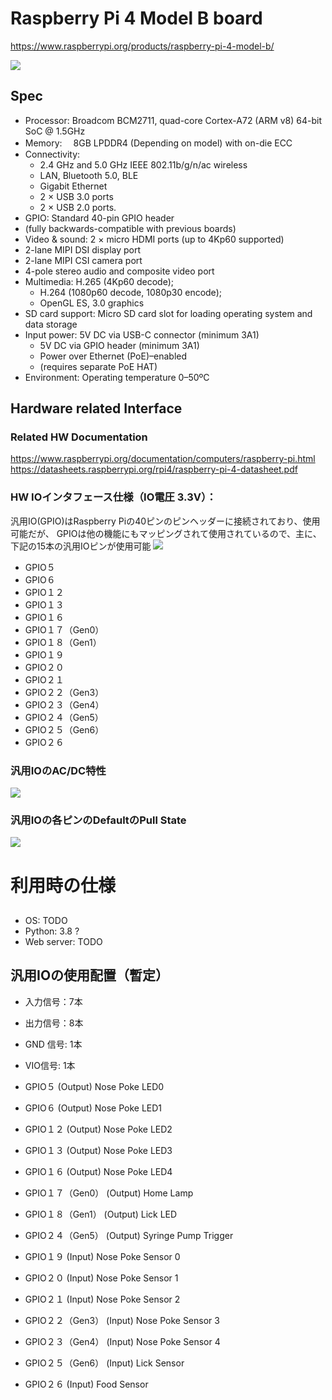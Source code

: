 # Raspberry Pi 4 Model B board 
https://www.raspberrypi.org/products/raspberry-pi-4-model-b/

![](2021-09-21-22-42-58.png)

## Spec
* Processor: Broadcom BCM2711, quad-core Cortex-A72 (ARM v8)
64-bit SoC @ 1.5GHz
* Memory: 　8GB LPDDR4
(Depending on model) with on-die ECC
* Connectivity:
    * 2.4 GHz and 5.0 GHz IEEE 802.11b/g/n/ac wireless
    * LAN, Bluetooth 5.0, BLE
    * Gigabit Ethernet
    * 2 × USB 3.0 ports
    * 2 × USB 2.0 ports.
* GPIO: Standard 40-pin GPIO header
* (fully backwards-compatible with previous boards)
* Video & sound: 2 × micro HDMI ports (up to 4Kp60 supported)
* 2-lane MIPI DSI display port
* 2-lane MIPI CSI camera port
* 4-pole stereo audio and composite video port
* Multimedia: H.265 (4Kp60 decode);
    * H.264 (1080p60 decode, 1080p30 encode);
    * OpenGL ES, 3.0 graphics
* SD card support: Micro SD card slot for loading operating system and data storage
* Input power: 5V DC via USB-C connector (minimum 3A1)
    * 5V DC via GPIO header (minimum 3A1)
    * Power over Ethernet (PoE)–enabled
    * (requires separate PoE HAT)
* Environment: Operating temperature 0–50ºC



## Hardware related Interface 

### Related HW Documentation
https://www.raspberrypi.org/documentation/computers/raspberry-pi.html
https://datasheets.raspberrypi.org/rpi4/raspberry-pi-4-datasheet.pdf

### HW IOインタフェース仕様（IO電圧 3.3V）：
汎用IO(GPIO)はRaspberry Piの40ピンのピンヘッダーに接続されており、使用可能だが、
GPIOは他の機能にもマッピングされて使用されているので、主に、下記の15本の汎用IOピンが使用可能
![](2021-09-21-22-44-18.png)
* GPIO５
* GPIO６
* GPIO１２
* GPIO１３
* GPIO１６
* GPIO１７（Gen0）
* GPIO１８（Gen1）
* GPIO１９
* GPIO２０
* GPIO２１
* GPIO２２（Gen3）
* GPIO２３（Gen4）
* GPIO２４（Gen5）
* GPIO２５（Gen6）
* GPIO２６
### 汎用IOのAC/DC特性
![](2021-09-21-22-45-54.png)

### 汎用IOの各ピンのDefaultのPull State

![](2021-09-21-22-46-21.png)


# 利用時の仕様
##
* OS: TODO
* Python: 3.8 ?
* Web server: TODO

## 汎用IOの使用配置（暫定） 
* 入力信号：7本
* 出力信号：8本
* GND 信号: 1本
* VIO信号: 1本

* GPIO５		 	(Output) Nose Poke LED0
* GPIO６ 		(Output) Nose Poke LED1
* GPIO１２ 		(Output) Nose Poke LED2
* GPIO１３ 		(Output) Nose Poke LED3
* GPIO１６ 		(Output) Nose Poke LED4
* GPIO１７（Gen0） 	(Output) Home Lamp
* GPIO１８（Gen1） 	(Output) Lick LED 
* GPIO２４（Gen5） 	(Output) Syringe Pump Trigger 
* GPIO１９ 		(Input) Nose Poke Sensor 0
* GPIO２０ 		(Input) Nose Poke Sensor 1
* GPIO２１ 		(Input) Nose Poke Sensor 2
* GPIO２２（Gen3） 	(Input) Nose Poke Sensor 3
* GPIO２３（Gen4） 	(Input) Nose Poke Sensor 4
* GPIO２５（Gen6） 	(Input) Lick Sensor 
* GPIO２６             	(Input) Food Sensor





